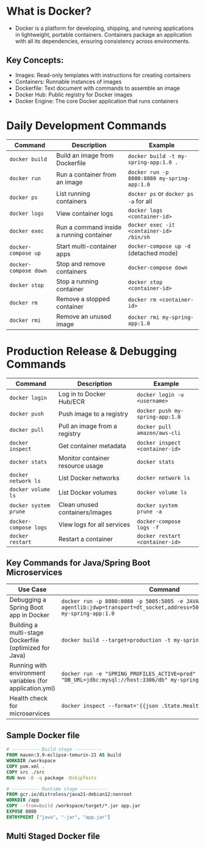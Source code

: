 # What is Docker?
- Docker is a platform for developing, shipping, and running applications in lightweight, portable containers. Containers package an application with all its dependencies, ensuring consistency across environments.

## Key Concepts:
- Images: Read-only templates with instructions for creating containers
- Containers: Runnable instances of images
- Dockerfile: Text document with commands to assemble an image
- Docker Hub: Public registry for Docker images
- Docker Engine: The core Docker application that runs containers

# Daily Development Commands

| **Command**           | **Description**                          | **Example**                                 |
|-----------------------|------------------------------------------|---------------------------------------------|
| `docker build`        | Build an image from Dockerfile           | `docker build -t my-spring-app:1.0 .`       |
| `docker run`          | Run a container from an image            | `docker run -p 8080:8080 my-spring-app:1.0` |
| `docker ps`           | List running containers                  | `docker ps` or `docker ps -a` for all       |
| `docker logs`         | View container logs                      | `docker logs <container-id>`                |
| `docker exec`         | Run a command inside a running container | `docker exec -it <container-id> /bin/sh`    |
| `docker-compose up`   | Start multi-container apps               | `docker-compose up -d` (detached mode)      |
| `docker-compose down` | Stop and remove containers               | `docker-compose down`                       |
| `docker stop`         | Stop a running container                 | `docker stop <container-id>`                |
| `docker rm`           | Remove a stopped container               | `docker rm <container-id>`                  |
| `docker rmi`          | Remove an unused image                   | `docker rmi my-spring-app:1.0`              |

# Production Release & Debugging Commands

| **Command**           | **Description**                  | **Example**                     |
|-----------------------|----------------------------------|---------------------------------|
| `docker login`        | Log in to Docker Hub/ECR         | `docker login -u <username>`    |
| `docker push`         | Push image to a registry         | `docker push my-spring-app:1.0` |
| `docker pull`         | Pull an image from a registry    | `docker pull amazon/aws-cli`    |
| `docker inspect`      | Get container metadata           | `docker inspect <container-id>` |
| `docker stats`        | Monitor container resource usage | `docker stats`                  |
| `docker network ls`   | List Docker networks             | `docker network ls`             |
| `docker volume ls`    | List Docker volumes              | `docker volume ls`              |
| `docker system prune` | Clean unused containers/images   | `docker system prune -a`        |
| `docker-compose logs` | View logs for all services       | `docker-compose logs -f`        |
| `docker restart`      | Restart a container              | `docker restart <container-id>` |

## Key Commands for Java/Spring Boot Microservices

| **Use Case**                                             | **Command**                                                                                                                                        |
|----------------------------------------------------------|----------------------------------------------------------------------------------------------------------------------------------------------------|
| Debugging a Spring Boot app in Docker                    | `docker run -p 8080:8080 -p 5005:5005 -e JAVA_TOOL_OPTIONS="-agentlib:jdwp=transport=dt_socket,address=5005,server=y,suspend=n" my-spring-app:1.0` |
| Building a multi-stage Dockerfile (optimized for Java)   | `docker build --target=production -t my-spring-app:prod .`                                                                                         |
| Running with environment variables (for application.yml) | `docker run -e "SPRING_PROFILES_ACTIVE=prod" -e "DB_URL=jdbc:mysql://host:3306/db" my-spring-app:1.0`                                              |
| Health check for microservices                           | `docker inspect --format='{{json .State.Health}}' <container-id>`                                                                                  |

## Sample Docker file

```Dockerfile
# ---------- Build stage ----------
FROM maven:3.9-eclipse-temurin-21 AS build
WORKDIR /workspace
COPY pom.xml .
COPY src ./src
RUN mvn -B -q package -DskipTests

# ---------- Runtime stage ----------
FROM gcr.io/distroless/java21-debian12:nonroot
WORKDIR /app
COPY --from=build /workspace/target/*.jar app.jar
EXPOSE 8080
ENTRYPOINT ["java", "-jar", "app.jar"]
```

## Multi Staged Docker file

```yaml

```